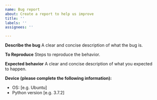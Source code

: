```yaml
---
name: Bug report
about: Create a report to help us improve
title: ''
labels: ''
assignees: ''

---
```


**Describe the bug**
A clear and concise description of what the bug is.

**To Reproduce**
Steps to reproduce the behavior.

**Expected behavior**
A clear and concise description of what you expected to happen.

**Device (please complete the following information):**
 - OS: [e.g. Ubuntu]
 - Python version [e.g. 3.7.2]

